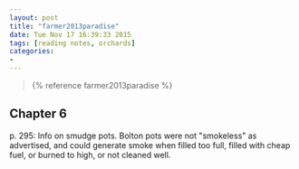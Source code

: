 ```yaml
---
layout: post
title: "farmer2013paradise"
date: Tue Nov 17 16:39:33 2015
tags: [reading notes, orchards]
categories:
-
---
```


> {% reference farmer2013paradise %}

## Chapter 6

p. 295: Info on smudge pots. Bolton pots were not "smokeless" as advertised, and could generate smoke when filled too full, filled with cheap fuel, or burned to high, or not cleaned well.


